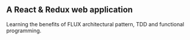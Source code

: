 ## A React & Redux web application
Learning the benefits of FLUX architectural pattern, TDD and functional programming.
